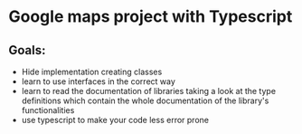 # Google maps project with Typescript

## Goals:

- Hide implementation creating classes
- learn to use interfaces in the correct way
- learn to read the documentation of libraries taking a look at the type definitions which contain the whole documentation of the library's functionalities
- use typescript to make your code less error prone